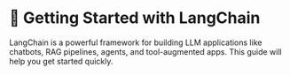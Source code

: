 # 🚀 Getting Started with LangChain

LangChain is a powerful framework for building LLM applications like chatbots, RAG pipelines, agents, and tool-augmented apps. This guide will help you get started quickly.
